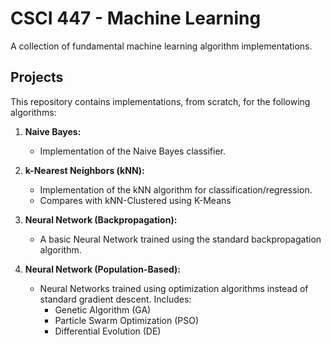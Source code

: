 # CSCI 447 - Machine Learning

A collection of fundamental machine learning algorithm implementations.

## Projects

This repository contains implementations, from scratch, for the following algorithms:

1.  **Naive Bayes:**
    *   Implementation of the Naive Bayes classifier.

2.  **k-Nearest Neighbors (kNN):**
    *   Implementation of the kNN algorithm for classification/regression.
    *   Compares with kNN-Clustered using K-Means

3.  **Neural Network (Backpropagation):**
    *   A basic Neural Network trained using the standard backpropagation algorithm.

4.  **Neural Network (Population-Based):**
    *   Neural Networks trained using optimization algorithms instead of standard gradient descent. Includes:
        *   Genetic Algorithm (GA)
        *   Particle Swarm Optimization (PSO)
        *   Differential Evolution (DE)
